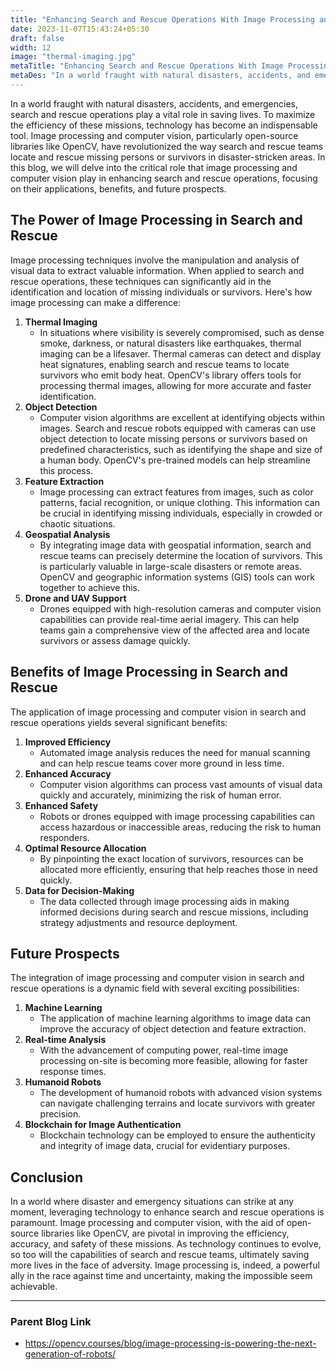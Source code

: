 ```yaml
---
title: "Enhancing Search and Rescue Operations With Image Processing and Computer Vision"
date: 2023-11-07T15:43:24+05:30
draft: false
width: 12
image: "thermal-imaging.jpg"
metaTitle: "Enhancing Search and Rescue Operations With Image Processing and Computer Vision | Open CV Courses"
metaDes: "In a world fraught with natural disasters, accidents, and emergencies, search and rescue operations play a vital role in saving lives. To maximize the efficiency of these missions, technology has become an indispensable tool. Image processing and computer vision, particularly open-source libraries like OpenCV, have revolutionized the way search and rescue teams locate and rescue missing persons or survivors in disaster-stricken areas. | search operations | image processing"
---
```


In a world fraught with natural disasters, accidents, and emergencies, search and rescue operations play a vital role in saving lives. To maximize the efficiency of these missions, technology has become an indispensable tool. Image processing and computer vision, particularly open-source libraries like OpenCV, have revolutionized the way search and rescue teams locate and rescue missing persons or survivors in disaster-stricken areas. <!--more--> In this blog, we will delve into the critical role that image processing and computer vision play in enhancing search and rescue operations, focusing on their applications, benefits, and future prospects.

## The Power of Image Processing in Search and Rescue

Image processing techniques involve the manipulation and analysis of visual data to extract valuable information. When applied to search and rescue operations, these techniques can significantly aid in the identification and location of missing individuals or survivors. Here's how image processing can make a difference:

1. **Thermal Imaging**
    - In situations where visibility is severely compromised, such as dense smoke, darkness, or natural disasters like earthquakes, thermal imaging can be a lifesaver. Thermal cameras can detect and display heat signatures, enabling search and rescue teams to locate survivors who emit body heat. OpenCV's library offers tools for processing thermal images, allowing for more accurate and faster identification.
2. **Object Detection**
    - Computer vision algorithms are excellent at identifying objects within images. Search and rescue robots equipped with cameras can use object detection to locate missing persons or survivors based on predefined characteristics, such as identifying the shape and size of a human body. OpenCV's pre-trained models can help streamline this process.
3. **Feature Extraction**
    - Image processing can extract features from images, such as color patterns, facial recognition, or unique clothing. This information can be crucial in identifying missing individuals, especially in crowded or chaotic situations.
4. **Geospatial Analysis**
    - By integrating image data with geospatial information, search and rescue teams can precisely determine the location of survivors. This is particularly valuable in large-scale disasters or remote areas. OpenCV and geographic information systems (GIS) tools can work together to achieve this.
5. **Drone and UAV Support**
    - Drones equipped with high-resolution cameras and computer vision capabilities can provide real-time aerial imagery. This can help teams gain a comprehensive view of the affected area and locate survivors or assess damage quickly.

## Benefits of Image Processing in Search and Rescue

The application of image processing and computer vision in search and rescue operations yields several significant benefits:

1. **Improved Efficiency**
    - Automated image analysis reduces the need for manual scanning and can help rescue teams cover more ground in less time.
2. **Enhanced Accuracy**
    - Computer vision algorithms can process vast amounts of visual data quickly and accurately, minimizing the risk of human error.
3. **Enhanced Safety**
    - Robots or drones equipped with image processing capabilities can access hazardous or inaccessible areas, reducing the risk to human responders.
4. **Optimal Resource Allocation**
    - By pinpointing the exact location of survivors, resources can be allocated more efficiently, ensuring that help reaches those in need quickly.
5. **Data for Decision-Making**
    - The data collected through image processing aids in making informed decisions during search and rescue missions, including strategy adjustments and resource deployment.

## Future Prospects

The integration of image processing and computer vision in search and rescue operations is a dynamic field with several exciting possibilities:

1. **Machine Learning**
    - The application of machine learning algorithms to image data can improve the accuracy of object detection and feature extraction.
2. **Real-time Analysis**
    - With the advancement of computing power, real-time image processing on-site is becoming more feasible, allowing for faster response times.
3. **Humanoid Robots**
    - The development of humanoid robots with advanced vision systems can navigate challenging terrains and locate survivors with greater precision.
4. **Blockchain for Image Authentication**
    - Blockchain technology can be employed to ensure the authenticity and integrity of image data, crucial for evidentiary purposes.

## Conclusion

In a world where disaster and emergency situations can strike at any moment, leveraging technology to enhance search and rescue operations is paramount. Image processing and computer vision, with the aid of open-source libraries like OpenCV, are pivotal in improving the efficiency, accuracy, and safety of these missions. As technology continues to evolve, so too will the capabilities of search and rescue teams, ultimately saving more lives in the face of adversity. Image processing is, indeed, a powerful ally in the race against time and uncertainty, making the impossible seem achievable.

-----------------------------------------------------------------------------------------------------------

### Parent Blog Link

- https://opencv.courses/blog/image-processing-is-powering-the-next-generation-of-robots/